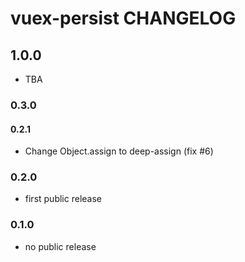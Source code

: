 # vuex-persist CHANGELOG

## 1.0.0
 - TBA

### 0.3.0

#### 0.2.1
 - Change Object.assign to deep-assign (fix #6)
 
### 0.2.0
 - first public release
### 0.1.0
 - no public release

